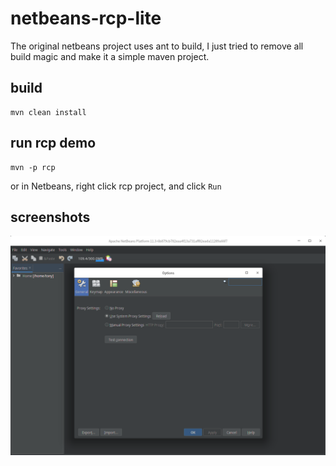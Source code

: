 # netbeans-rcp-lite

The original netbeans project uses ant to build, I just tried to remove all build magic and make it a simple maven project. 

## build

```
mvn clean install
```

## run rcp demo

```
mvn -p rcp
```

or in Netbeans, right click rcp project, and click `Run`

## screenshots

![RCP demo](doc/rcp-demo.png)